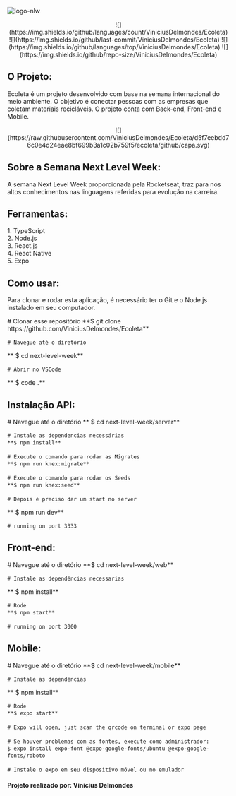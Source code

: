 
![logo-nlw](https://user-images.githubusercontent.com/60788150/86496772-2f339180-bd55-11ea-875e-b9c465548898.png)




<p align="center">
![](https://img.shields.io/github/languages/count/ViniciusDelmondes/Ecoleta)  ![](https://img.shields.io/github/last-commit/ViniciusDelmondes/Ecoleta) ![](https://img.shields.io/github/languages/top/ViniciusDelmondes/Ecoleta) ![](https://img.shields.io/github/repo-size/ViniciusDelmondes/Ecoleta)
<p/>

<h2>
O Projeto:
</h2>
<p>
Ecoleta é um projeto desenvolvido com base na semana internacional do meio ambiente. O objetivo é conectar pessoas com as empresas que coletam materiais recicláveis. O projeto conta com Back-end, Front-end e Mobile.
</p>


<p align="center">
![](https://raw.githubusercontent.com/ViniciusDelmondes/Ecoleta/d5f7eebdd76c0e4d24eae8bf699b3a1c02b759f5/ecoleta/github/capa.svg)
</p>

<h2>Sobre a Semana Next Level Week:</h2>
<p>
A semana Next Level Week proporcionada pela Rocketseat, traz para 			nós altos conhecimentos nas linguagens referidas para evolução na carreira.
</p>

<h2>
Ferramentas:
</h2>
<p>
1.  TypeScript </br>
2.  Node.js </br>
3.  React.js </br>
4. React Native </br>
5. Expo </br>
</p>

<h2>
 Como usar:
</h2>
<p>
Para clonar e rodar esta aplicação, é necessário ter o Git e o Node.js instalado em seu computador.
</p>
    # Clonar esse repositório
    **$ git clone https://github.com/ViniciusDelmondes/Ecoleta**
    
    # Navegue até o diretório
   ** $ cd next-level-week**
    
    # Abrir no VSCode
   ** $ code .**

<h2>
 Instalação API:
</h2>
<p>
    # Navegue até o diretório
   ** $ cd next-level-week/server**
    
    # Instale as dependencias necessárias
    **$ npm install**
    
    # Execute o comando para rodar as Migrates
    **$ npm run knex:migrate**
    
    # Execute o comando para rodar os Seeds
    **$ npm run knex:seed**
    
    # Depois é preciso dar um start no server
   ** $ npm run dev**
    
    # running on port 3333
</p>

<h2>
 Front-end:
</h2>
<p>
    # Navegue até o diretório
    **$ cd next-level-week/web**
    
    # Instale as dependências necessarias
   ** $ npm install**
    
    # Rode
    **$ npm start**
    
    # running on port 3000
</p>

<h2>
	Mobile:
</h2>
<p>
    # Navegue até o diretório
    **$ cd next-level-week/mobile**
    
    # Instale as dependências
   ** $ npm install**
    
    # Rode
    **$ expo start**
    
    # Expo will open, just scan the qrcode on terminal or expo page
    
    # Se houver problemas com as fontes, execute como administrador:
    $ expo install expo-font @expo-google-fonts/ubuntu @expo-google-fonts/roboto
    
    # Instale o expo em seu dispositivo móvel ou no emulador
</p>

<h4>
 Projeto realizado por: Vinicius Delmondes
</h4>
